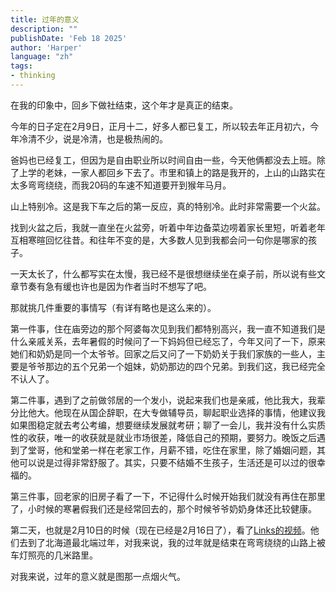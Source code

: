 ```yaml
---
title: 过年的意义
description: ""
publishDate: 'Feb 18 2025'
author: 'Harper'
language: "zh"
tags: 
- thinking
---
```

在我的印象中，回乡下做社结束，这个年才是真正的结束。

今年的日子定在2月9日，正月十二，好多人都已复工，所以较去年正月初六，今年冷清不少，说是冷清，也是极热闹的。

爸妈也已经复工，但因为是自由职业所以时间自由一些，今天他俩都没去上班。除了上学的老妹，一家人都回乡下去了。市里和镇上的路是我开的，上山的山路实在太多弯弯绕绕，而我20码的车速不知道要开到猴年马月。

山上特别冷。这是我下车之后的第一反应，真的特别冷。此时非常需要一个火盆。

找到火盆之后，我就一直坐在火盆旁，听着中年边备菜边唠着家长里短，听着老年互相寒暄回忆往昔。和往年不变的是，大多数人见到我都会问一句你是哪家的孩子。  

一天太长了，什么都写实在太慢，我已经不是很想继续坐在桌子前，所以说有些文章节奏有急有缓也许也是因为作者当时不想写了吧。

那就挑几件重要的事情写（有详有略也是这么来的）。

第一件事，住在庙旁边的那个阿婆每次见到我们都特别高兴，我一直不知道我们是什么亲戚关系，去年暑假的时候问了一下妈妈但已经忘了，今年又问了一下，原来她们和奶奶是同一个太爷爷。回家之后又问了一下奶奶关于我们家族的一些人，主要是爷爷那边的五个兄弟一个姐妹，奶奶那边的四个兄弟。到我们这，我已经完全不认人了。

第二件事，遇到了之前做邻居的一个发小，说起来我们也是亲戚，他比我大，我辈分比他大。他现在从国企辞职，在大专做辅导员，聊起职业选择的事情，他建议我如果图稳定就去考公考编，想要继续发展就考研；聊了一会儿，我并没有什么实质性的收获，唯一的收获就是就业市场很差，降低自己的预期，要努力。晚饭之后遇到了堂哥，他和堂弟一样在老家工作，月薪不错，吃住在家里，除了婚姻问题，其他可以说是过得非常舒服了。其实，只要不结婚不生孩子，生活还是可以过的很幸福的。

第三件事，回老家的旧房子看了一下，不记得什么时候开始我们就没有再住在那里了，小时候的寒暑假我们还是经常回去的，那个时候爷爷奶奶身体还比较健康。 

第二天，也就是2月10日的时候（现在已经是2月16日了），看了[Links的视频](https://www.bilibili.com/video/BV1Aac2eaEYk/?spm_id_from=333.1387.homepage.video_card.click&vd_source=c29596473cc6f028786bfda37f6d5718)。他们去到了北海道最北端过年，对我来说，我的过年就是结束在弯弯绕绕的山路上被车灯照亮的几米路里。

对我来说，过年的意义就是图那一点烟火气。